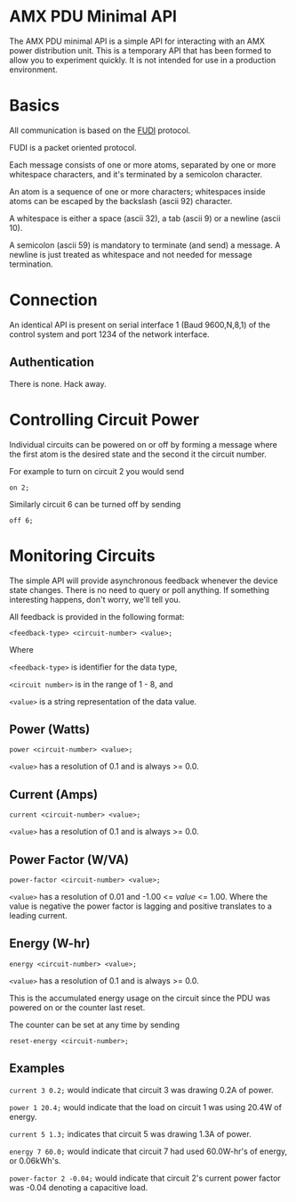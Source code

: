 # AMX PDU Minimal API
The AMX PDU minimal API is a simple API for interacting with an AMX power distribution unit. This is a temporary API that has been formed to allow you to experiment quickly. It is not intended for use in a production environment.

# Basics
All communication is based on the [FUDI](http://en.wikipedia.org/wiki/FUDI) protocol.

FUDI is a packet oriented protocol.

Each message consists of one or more atoms, separated by one or more whitespace characters, and it's terminated by a semicolon character.

An atom is a sequence of one or more characters; whitespaces inside atoms can be escaped by the backslash (ascii 92) character.

A whitespace is either a space (ascii 32), a tab (ascii 9) or a newline (ascii 10).

A semicolon (ascii 59) is mandatory to terminate (and send) a message. A newline is just treated as whitespace and not needed for message termination.

# Connection
An identical API is present on serial interface 1 (Baud 9600,N,8,1) of the control system and port 1234 of the network interface.

## Authentication
There is none. Hack away.

# Controlling Circuit Power
Individual circuits can be powered on or off by forming a message where the first atom is the desired state and the second it the circuit number.

For example to turn on circuit 2 you would send

    on 2;

Similarly circuit 6 can be turned off by sending

    off 6;

# Monitoring Circuits
The simple API will provide asynchronous feedback whenever the device state changes. There is no need to query or poll anything. If something interesting happens, don't worry, we'll tell you.

All feedback is provided in the following format:

    <feedback-type> <circuit-number> <value>;

Where

`<feedback-type>` is identifier for the data type,

`<circuit number>` is in the range of 1 - 8, and

`<value>` is a string representation of the data value.

## Power (Watts)

    power <circuit-number> <value>;

`<value>` has a resolution of 0.1 and is always >= 0.0.

## Current (Amps)

    current <circuit-number> <value>;

`<value>` has a resolution of 0.1 and is always >= 0.0.

## Power Factor (W/VA)

    power-factor <circuit-number> <value>;

`<value>` has a resolution of 0.01 and -1.00 <= *value* <= 1.00.
Where the value is negative the power factor is lagging and positive translates to a leading current.

## Energy (W-hr)

    energy <circuit-number> <value>;

`<value>` has a resolution of 0.1 and is always >= 0.0.

This is the accumulated energy usage on the circuit since the PDU was powered on or the counter last reset.

The counter can be set at any time by sending

    reset-energy <circuit-number>;

## Examples
`current 3 0.2;` would indicate that circuit 3 was drawing 0.2A of power.

`power 1 20.4;` would indicate that the load on circuit 1 was using 20.4W of energy.

`current 5 1.3;` indicates that circuit 5 was drawing 1.3A of power.

`energy 7 60.0;` would indicate that circuit 7 had used 60.0W-hr's of energy, or 0.06kWh's.

`power-factor 2 -0.04;` would indicate that circuit 2's current power factor was -0.04 denoting a capacitive load.
